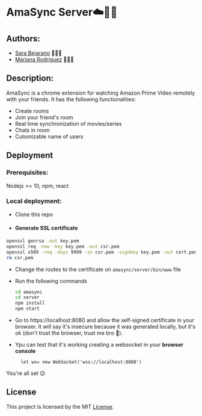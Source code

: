 # AmaSync Server☁️👯‍♂️

## Authors:

- [Sara Bejarano](https://sarabepu.github.io/website) 👩‍💻💃
- [Mariana Rodriguez](https://mrodriguez21.github.io) 👩‍💻🤘

## Description:

AmaSync is a chrome extension for watching Amazon Prime Video remotely with your friends.
It has the following functionalities:

- Create rooms
- Join your friend's room
- Real time synchronization of movies/series
- Chats in room
- Cutomizable name of users

## Deployment

### Prerequisites:

Nodejs >= 10, npm, react

### Local deployment:

- Clone this repo
- #### Generate SSL certificate

```bash
openssl genrsa -out key.pem
openssl req -new -key key.pem -out csr.pem
openssl x509 -req -days 9999 -in csr.pem -signkey key.pem -out cert.pem
rm csr.pem
```

- Change the routes to the certificate on `amasync/server/bin/www` file
- Run the following commands

  ```bash
  cd amasync
  cd server
  npm install
  npm start
  ```

- Go to https://localhost:8080 and allow the self-signed certificate in your browser. It will say it's insecure because it was generated locally, but it's ok (don't trust the browser, trust me bro 🙊).

- Ypu can test that it's working creating a websocket in your **browser console**

        let ws= new WebSocket('wss://localhost:8080')

You're all set 😉

## License

This project is licensed by the MIT [License](https://raw.githubusercontent.com/sarabepu/amasync/master/LICENSE).
